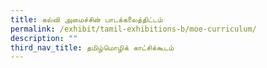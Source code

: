 ```yaml
---
title: கல்வி அமைச்சின் பாடக்கலைத்திட்டம்
permalink: /exhibit/tamil-exhibitions-b/moe-curriculum/
description: ""
third_nav_title: தமிழ்மொழிக் காட்சிக்கூடம்
---
```

